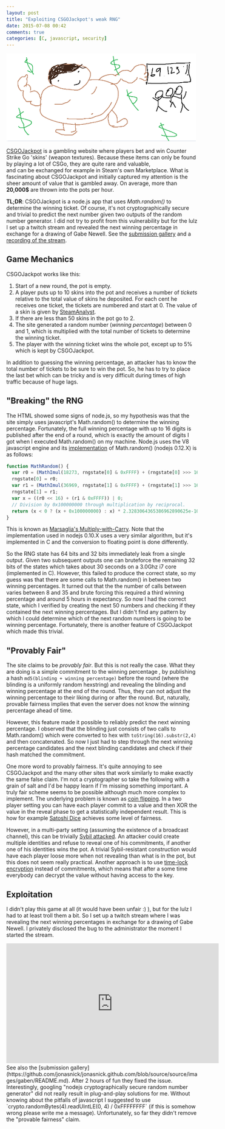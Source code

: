 ```yaml
---
layout: post
title: "Exploiting CSGOJackpot's weak RNG"
date: 2015-07-08 00:42
comments: true
categories: [C, javascript, security]
---
```


<img src="/images/gaben/BwBArIM.png" width="500">

[CSGOJackpot](https://csgojackpot.com) is a gambling website where players bet and win Counter Strike Go 'skins' (weapon textures).
Because these items can only be found by playing a lot of CSGo, they are quite rare and valuable,  
and can be exchanged for example in Steam's own Marketplace. 
What is fascinating about CSGOJackpot and initially captured my attention is the sheer amount
of value that is gambled away. On average, more than **20,000$** are thrown into the pots per hour. 

**TL;DR**: CSGOJackpot is a node.js app that uses *Math.random()* to determine the winning ticket. Of course, it's not cryptographically
secure and trivial to predict the next number given two outputs of the random number generator.
I did not try to profit from this vulnerability but for the lulz I set up a twitch stream and revealed the next winning percentage
in exchange for a drawing of Gabe Newell. See the [submission gallery](https://github.com/jonasnick/jonasnick.github.com/blob/source/source/images/gaben/README.md) and a [recording of the stream](https://www.youtube.com/watch?v=DZrDQKbQ7r0).

<!-- more -->

Game Mechanics
---
CSGOJackpot works like this:

1. Start of a new round, the pot is empty.
2. A player puts up to 10 skins into the pot and receives a number of *tickets* relative to the total value of skins he deposited. For each cent he receives one ticket, the tickets are numbered and start at 0. The value of a skin is given by [SteamAnalyst](http://csgo.steamanalyst.com).
3. If there are less than 50 skins in the pot go to 2.
4. The site generated a random number (*winning percentage*) between 0 and 1, which is multiplied with the total number of 
tickets to determine the winning ticket.
5. The player with the winning ticket wins the whole pot, except up to 5% which is kept by CSGOJackpot.

In addition to guessing the winning percentage, an attacker has to know the total number of tickets to be sure to win the pot.
So, he has to try to place the last bet which can be tricky and is very difficult during times of high traffic because of huge lags.

"Breaking" the RNG
---
The HTML showed some signs of node.js, so my hypothesis was that the site simply uses javascript's Math.random() to determine the winning percentage.
Fortunately, the full winning percentage with up to 16 digits is published after the end of a round, which is exactly the amount of digits I 
got when I executed Math.random() on my machine.
Node.js uses the V8 javascript engine and its [implementation](https://github.com/joyent/node/blob/61c6abf00898fe00eb7fcf2c23ba0b01cf12034c/deps/v8/src/math.js#L146) of Math.random() (nodejs 0.12.X) is as follows:
``` javascript
function MathRandom() {
  var r0 = (MathImul(18273, rngstate[0] & 0xFFFF) + (rngstate[0] >>> 16)) | 0;
  rngstate[0] = r0;
  var r1 = (MathImul(36969, rngstate[1] & 0xFFFF) + (rngstate[1] >>> 16)) | 0;
  rngstate[1] = r1;
  var x = ((r0 << 16) + (r1 & 0xFFFF)) | 0;
  // Division by 0x100000000 through multiplication by reciprocal.
  return (x < 0 ? (x + 0x100000000) : x) * 2.3283064365386962890625e-10;
}
```
This is known as [Marsaglia's Multiply-with-Carry](https://groups.google.com/forum/#!msg/sci.stat.math/5yb0jwf1stw/ApaXM3IRy-0J).
Note that the implementation used in nodejs 0.10.X uses a very similar algorithm, but it's implemented in C and the conversion to floating point is done differently.

So the RNG state has 64 bits and 32 bits immediately leak from a single output. Given two subsequent outputs one can bruteforce the remaining
32 bits of the states which takes about 30 seconds on a 3.0Ghz i7 core (implemented in C).
However, this failed to produce the correct state, so my guess was that there are some calls to Math.random() in between two winning percentages.
It turned out that the the number of calls between varies between 8 and 35 and brute forcing this required a third winning percentage and around
5 hours in expectancy. So now I had the correct state, which I verified by creating the next 50 numbers and checking if they contained the next winning percentages.
But I didn't find any pattern by which I could determine which of the next random numbers is going to be winning percentage.
Fortunately, there is another feature of CSGOJackpot which made this trivial.


"Provably Fair"
---
The site claims to be *provably fair*. But this is not really the case. What they are doing is a simple commitment to the winning percentage
, by publishing a hash `md5(blinding + winning percentage)` before the round (where the blinding is a uniformly random hexstring) 
and revealing the blinding and winning percentage at the end of the round. Thus, they can not adjust the winning percentage to their
liking during or after the round. But, naturally, provable fairness implies that even the server does not know the winning percentage ahead of time.

However, this feature made it possible to reliably predict the next winning percentage.
I observed that the blinding just consists of two calls to Math.random() which were converted to hex with `toString(16).substr(2,4)`
and then concatenated. So now I just had to step through the next winning percentage candidates and the next blinding candidates and
check if their hash matched the commitment.

One more word to provably fairness. It's quite annoying to see CSGOJackpot and the many other sites that work similarly to 
make exactly the same false claim.
I'm not a cryptographer so take the following with a grain of salt and I'd be happy learn if I'm missing something important.
A truly fair scheme seems to be possible although much more complex to implement. 
The underlying problem is known as [coin flipping](https://en.wikipedia.org/wiki/Commitment_scheme#Coin_flipping).
In a two player setting you can have each player commit to a value
and then XOR the value in the reveal phase to get a statistically independent result. 
This is how for example [Satoshi Dice](https://satoshidice.com/provably-fair/) achieves some level of fairness.

However, in a multi-party setting (assuming the existence of a broadcast channel), this can be trivially [Sybil attacked](https://en.wikipedia.org/wiki/Sybil_attack). An attacker could create multiple identities and refuse to reveal one of his commitments, if another one of his identities wins the pot.
A trivial Sybil-resistant construction would have each player loose more when not revealing than what is in the pot, but this does not seem really practical.
Another approach is to use [time-lock encryption](http://www.hashcash.org/papers/time-lock.pdf) instead of commitments, which means that after a some time everybody can decrypt the value without having access to the key.

Exploitation
---
I didn't play this game at all (it would have been unfair :) ), but for the lulz I had to at least troll them a bit.
So I set up a twitch stream where I was revealing the next winning percentages in exchange for a drawing of Gabe Newell.
I privately disclosed the bug to the administrator the moment I started the stream.
<iframe width="560" height="315" src="https://www.youtube.com/embed/DZrDQKbQ7r0" frameborder="0" allowfullscreen></iframe>
See also the [submission gallery](https://github.com/jonasnick/jonasnick.github.com/blob/source/source/images/gaben/README.md).
After 2 hours of fun they fixed the issue.
Interestingly, googling "nodejs cryptographically secure random number generator" did not really result in plug-and-play solutions for me.
Without knowing about the pitfalls of javascript I suggested to use `crypto.randomBytes(4).readUIntLE(0, 4) / 0xFFFFFFFF` (if this is somehow wrong please
write me a message).
Unfortunately, so far they didn't remove the "provable fairness" claim.
